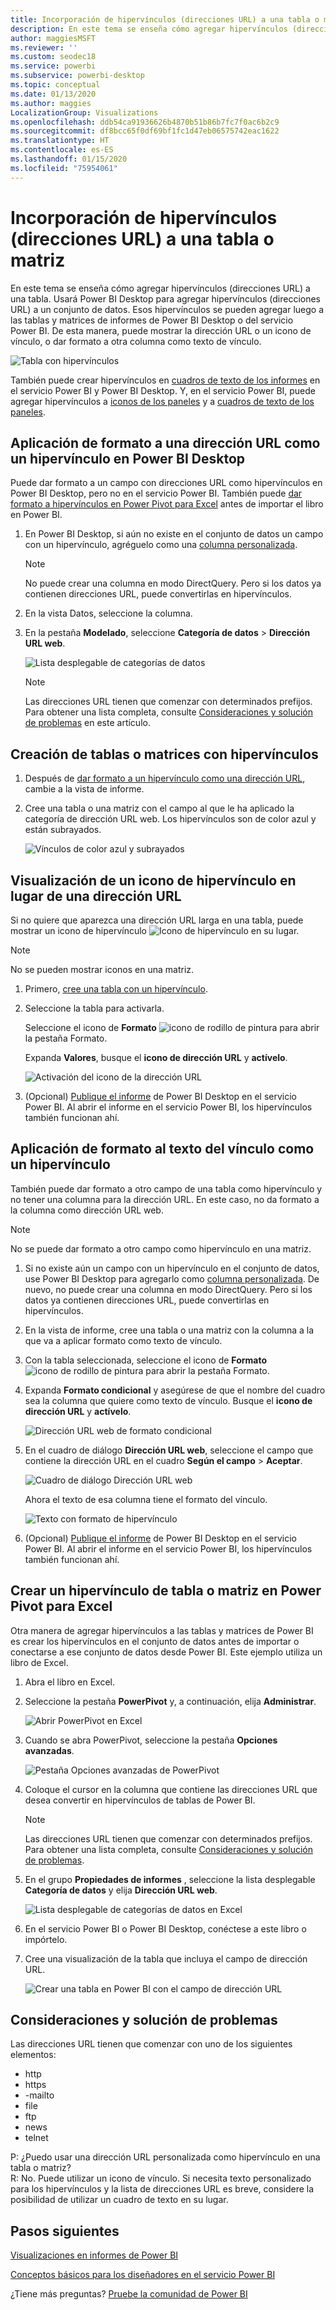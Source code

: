 ```yaml
---
title: Incorporación de hipervínculos (direcciones URL) a una tabla o matriz
description: En este tema se enseña cómo agregar hipervínculos (direcciones URL) a una tabla. Usará Power BI Desktop para agregar hipervínculos (direcciones URL) a un conjunto de datos. Luego, en Power BI Desktop o en el servicio Power BI, puede agregar esos hipervínculos a las tablas y matrices de informes.
author: maggiesMSFT
ms.reviewer: ''
ms.custom: seodec18
ms.service: powerbi
ms.subservice: powerbi-desktop
ms.topic: conceptual
ms.date: 01/13/2020
ms.author: maggies
LocalizationGroup: Visualizations
ms.openlocfilehash: ddb54ca91936626b4870b51b86b7fc7f0ac6b2c9
ms.sourcegitcommit: df8bcc65f0df69bf1fc1d47eb06575742eac1622
ms.translationtype: HT
ms.contentlocale: es-ES
ms.lasthandoff: 01/15/2020
ms.locfileid: "75954061"
---
```

# <a name="add-hyperlinks-urls-to-a-table-or-matrix"></a>Incorporación de hipervínculos (direcciones URL) a una tabla o matriz
En este tema se enseña cómo agregar hipervínculos (direcciones URL) a una tabla. Usará Power BI Desktop para agregar hipervínculos (direcciones URL) a un conjunto de datos. Esos hipervínculos se pueden agregar luego a las tablas y matrices de informes de Power BI Desktop o del servicio Power BI. De esta manera, puede mostrar la dirección URL o un icono de vínculo, o dar formato a otra columna como texto de vínculo.

![Tabla con hipervínculos](media/power-bi-hyperlinks-in-tables/power-bi-url-link-text.png)

También puede crear hipervínculos en [cuadros de texto de los informes](service-add-hyperlink-to-text-box.md) en el servicio Power BI y Power BI Desktop. Y, en el servicio Power BI, puede agregar hipervínculos a [iconos de los paneles](service-dashboard-edit-tile.md) y a [cuadros de texto de los paneles](service-dashboard-add-widget.md). 


## <a name="format-a-url-as-a-hyperlink-in-power-bi-desktop"></a>Aplicación de formato a una dirección URL como un hipervínculo en Power BI Desktop

Puede dar formato a un campo con direcciones URL como hipervínculos en Power BI Desktop, pero no en el servicio Power BI. También puede [dar formato a hipervínculos en Power Pivot para Excel](#create-a-table-or-matrix-hyperlink-in-excel-power-pivot) antes de importar el libro en Power BI.

1. En Power BI Desktop, si aún no existe en el conjunto de datos un campo con un hipervínculo, agréguelo como una [columna personalizada](desktop-common-query-tasks.md).

    > [!NOTE]
    > No puede crear una columna en modo DirectQuery.  Pero si los datos ya contienen direcciones URL, puede convertirlas en hipervínculos.

2. En la vista Datos, seleccione la columna. 

3. En la pestaña **Modelado**, seleccione **Categoría de datos** > **Dirección URL web**.
   
    ![Lista desplegable de categorías de datos](media/power-bi-hyperlinks-in-tables/power-bi-format-web-url.png)

    > [!NOTE]
    > Las direcciones URL tienen que comenzar con determinados prefijos. Para obtener una lista completa, consulte [Consideraciones y solución de problemas](#considerations-and-troubleshooting) en este artículo.

## <a name="create-a-table-or-matrix-with-a-hyperlink"></a>Creación de tablas o matrices con hipervínculos

1. Después de [dar formato a un hipervínculo como una dirección URL](#format-a-url-as-a-hyperlink-in-power-bi-desktop), cambie a la vista de informe.
2. Cree una tabla o una matriz con el campo al que le ha aplicado la categoría de dirección URL web. Los hipervínculos son de color azul y están subrayados.

    ![Vínculos de color azul y subrayados](media/power-bi-hyperlinks-in-tables/power-bi-url-blue-underline.png)


## <a name="display-a-hyperlink-icon-instead-of-a-url"></a>Visualización de un icono de hipervínculo en lugar de una dirección URL

Si no quiere que aparezca una dirección URL larga en una tabla, puede mostrar un icono de hipervínculo ![Icono de hipervínculo](media/power-bi-hyperlinks-in-tables/power-bi-hyperlink-icon.png) en su lugar. 

> [!NOTE]
> No se pueden mostrar iconos en una matriz.
   
1. Primero, [cree una tabla con un hipervínculo](#create-a-table-or-matrix-with-a-hyperlink).

2. Seleccione la tabla para activarla.

    Seleccione el icono de **Formato** ![icono de rodillo de pintura](media/power-bi-hyperlinks-in-tables/power-bi-paintroller.png) para abrir la pestaña Formato.

    Expanda **Valores**, busque el **icono de dirección URL** y **actívelo**.

    ![Activación del icono de la dirección URL](media/power-bi-hyperlinks-in-tables/power-bi-url-icon-on.png)

1. (Opcional) [Publique el informe](desktop-upload-desktop-files.md) de Power BI Desktop en el servicio Power BI. Al abrir el informe en el servicio Power BI, los hipervínculos también funcionan ahí.

## <a name="format-link-text-as-a-hyperlink"></a>Aplicación de formato al texto del vínculo como un hipervínculo

También puede dar formato a otro campo de una tabla como hipervínculo y no tener una columna para la dirección URL. En este caso, no da formato a la columna como dirección URL web.

> [!NOTE]
> No se puede dar formato a otro campo como hipervínculo en una matriz.

1. Si no existe aún un campo con un hipervínculo en el conjunto de datos, use Power BI Desktop para agregarlo como [columna personalizada](desktop-common-query-tasks.md). De nuevo, no puede crear una columna en modo DirectQuery.  Pero si los datos ya contienen direcciones URL, puede convertirlas en hipervínculos.

2. En la vista de informe, cree una tabla o una matriz con la columna a la que va a aplicar formato como texto de vínculo.

3. Con la tabla seleccionada, seleccione el icono de **Formato** ![icono de rodillo de pintura](media/power-bi-hyperlinks-in-tables/power-bi-paintroller.png) para abrir la pestaña Formato.

4. Expanda **Formato condicional** y asegúrese de que el nombre del cuadro sea la columna que quiere como texto de vínculo. Busque el **icono de dirección URL** y **actívelo**.

    ![Dirección URL web de formato condicional](media/power-bi-hyperlinks-in-tables/power-bi-format-conditional-web-url.png)

5. En el cuadro de diálogo **Dirección URL web**, seleccione el campo que contiene la dirección URL en el cuadro **Según el campo** > **Aceptar**.

    ![Cuadro de diálogo Dirección URL web](media/power-bi-hyperlinks-in-tables/power-bi-format-web-url-dialog.png)

    Ahora el texto de esa columna tiene el formato del vínculo.

    ![Texto con formato de hipervínculo](media/power-bi-hyperlinks-in-tables/power-bi-url-link-text.png)

1. (Opcional) [Publique el informe](desktop-upload-desktop-files.md) de Power BI Desktop en el servicio Power BI. Al abrir el informe en el servicio Power BI, los hipervínculos también funcionan ahí.

## <a name="create-a-table-or-matrix-hyperlink-in-excel-power-pivot"></a>Crear un hipervínculo de tabla o matriz en Power Pivot para Excel

Otra manera de agregar hipervínculos a las tablas y matrices de Power BI es crear los hipervínculos en el conjunto de datos antes de importar o conectarse a ese conjunto de datos desde Power BI. Este ejemplo utiliza un libro de Excel.

1. Abra el libro en Excel.
2. Seleccione la pestaña **PowerPivot** y, a continuación, elija **Administrar**.
   
   ![Abrir PowerPivot en Excel](media/power-bi-hyperlinks-in-tables/createhyperlinkinpowerpivot2.png)
1. Cuando se abra PowerPivot, seleccione la pestaña **Opciones avanzadas**.
   
   ![Pestaña Opciones avanzadas de PowerPivot](media/power-bi-hyperlinks-in-tables/createhyperlinkinpowerpivot3.png)
4. Coloque el cursor en la columna que contiene las direcciones URL que desea convertir en hipervínculos de tablas de Power BI.
   
   > [!NOTE]
   > Las direcciones URL tienen que comenzar con determinados prefijos. Para obtener una lista completa, consulte [Consideraciones y solución de problemas](#considerations-and-troubleshooting).
   > 
   
5. En el grupo **Propiedades de informes** , seleccione la lista desplegable **Categoría de datos** y elija **Dirección URL web**. 
   
   ![Lista desplegable de categorías de datos en Excel](media/power-bi-hyperlinks-in-tables/createhyperlinksnew.png)

6. En el servicio Power BI o Power BI Desktop, conéctese a este libro o impórtelo.
7. Cree una visualización de la tabla que incluya el campo de dirección URL.
   
   ![Crear una tabla en Power BI con el campo de dirección URL](media/power-bi-hyperlinks-in-tables/hyperlinksintables.gif)

## <a name="considerations-and-troubleshooting"></a>Consideraciones y solución de problemas

Las direcciones URL tienen que comenzar con uno de los siguientes elementos:
- http
- https
- -mailto
- file
- ftp
- news
- telnet

P: ¿Puedo usar una dirección URL personalizada como hipervínculo en una tabla o matriz?    
R: No. Puede utilizar un icono de vínculo. Si necesita texto personalizado para los hipervínculos y la lista de direcciones URL es breve, considere la posibilidad de utilizar un cuadro de texto en su lugar.


## <a name="next-steps"></a>Pasos siguientes
[Visualizaciones en informes de Power BI](visuals/power-bi-report-visualizations.md)

[Conceptos básicos para los diseñadores en el servicio Power BI](service-basic-concepts.md)

¿Tiene más preguntas? [Pruebe la comunidad de Power BI](https://community.powerbi.com/)

